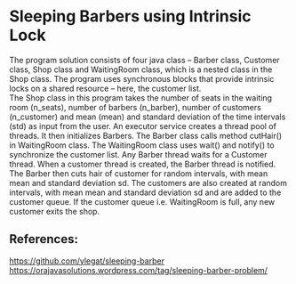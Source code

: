 # Sleeping Barbers using Intrinsic Lock

The program solution consists of four java class – Barber class, Customer class, Shop class and WaitingRoom class, which is a nested class in the Shop class. The program uses synchronous blocks that provide intrinsic locks on a shared resource – here, the customer list.  
	The Shop class in this program takes the number of seats in the waiting room (n_seats), number of barbers (n_barber), number of customers (n_customer) and mean (mean) and standard deviation of the time intervals (std) as input from the user. An executor service creates a thread pool of threads. It then initializes Barbers. The Barber class calls method cutHair() in WaitingRoom class. The WaitingRoom class uses wait() and notify() to synchronize the customer list. Any Barber thread waits for a Customer thread. When a customer thread is created, the Barber thread is notified. The Barber then cuts hair of customer for random intervals, with mean mean and standard deviation sd. The customers are also created at random intervals, with mean mean and standard deviation sd and are added to the customer queue. If the customer queue i.e. WaitingRoom is full, any new customer exits the shop.
  
## References:  
https://github.com/ylegat/sleeping-barber   
https://orajavasolutions.wordpress.com/tag/sleeping-barber-problem/

